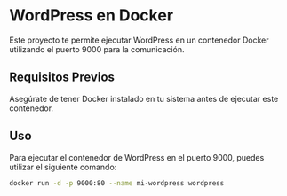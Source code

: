 # WordPress en Docker

Este proyecto te permite ejecutar WordPress en un contenedor Docker utilizando el puerto 9000 para la comunicación.

## Requisitos Previos

Asegúrate de tener Docker instalado en tu sistema antes de ejecutar este contenedor.

## Uso

Para ejecutar el contenedor de WordPress en el puerto 9000, puedes utilizar el siguiente comando:

```bash
docker run -d -p 9000:80 --name mi-wordpress wordpress

